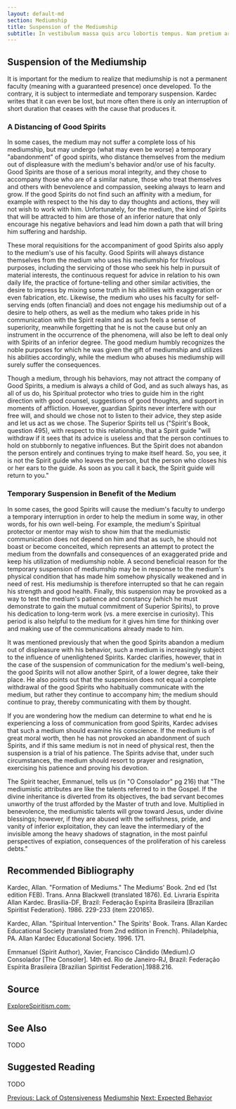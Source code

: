 ```yaml
---
layout: default-md
section: Mediumship
title: Suspension of the Mediumship
subtitle: In vestibulum massa quis arcu lobortis tempus. Nam pretium arcu in odio vulputate luctus.
---
```


## Suspension of the Mediumship
It is important for the medium to realize that mediumship is not a permanent faculty (meaning with a guaranteed presence) once developed.  To the contrary, it is subject to intermediate and temporary suspension. Kardec writes that it can even be lost, but more often there is only an interruption of short duration that ceases with the cause that produces it.

### A Distancing of Good Spirits
In some cases, the medium may not suffer a complete loss of his mediumship, but may undergo (what may even be worse) a temporary "abandonment" of good spirits, who distance themselves from the medium out of displeasure with the medium's behavior and/or use of his faculty.  Good Spirits are those of a serious moral integrity, and they chose to accompany those who are of a similar nature, those who treat themselves and others with benevolence and compassion, seeking always to learn and grow. If the good Spirits do not find such an affinity with a medium, for example with respect to the his day to day thoughts and actions, they will not wish to work with him.  Unfortunately, for the medium, the kind of Spirits that will be attracted to him are those of an inferior nature that only encourage his negative behaviors and lead him down a path that will bring him suffering and hardship.

These moral requisitions for the accompaniment of good Spirits also apply to the medium's use of his faculty.  Good Spirits will always distance themselves from the medium who uses his mediumship for frivolous purposes, including the servicing of those who seek his help in pursuit of material interests, the continuous request for advice in relation to his own daily life, the practice of fortune-telling and other similar activities, the desire to impress by mixing some truth in his abilities with exaggeration or even fabrication, etc.  Likewise, the medium who uses his faculty for self-serving ends (often financial) and does not engage his mediumship out of a desire to help others, as well as the medium who takes pride in his communication with the Spirit realm and as such feels a sense of superiority, meanwhile forgetting that he is not the cause but only an instrument in the occurrence of the phenomena, will also be left to deal only with Spirits of an inferior degree.  The good medium humbly recognizes the noble purposes for which he was given the gift of mediumship and utilizes his abilities accordingly, while the medium who abuses his mediumship will surely suffer the consequences.

Though a medium, through his behaviors, may not attract the company of Good Spirits, a medium is always a child of God, and as such always has, as all of us do, his Spiritual protector who tries to guide  him in the right direction with good counsel, suggestions of good thoughts, and support in moments of affliction.  However, guardian Spirits never interfere with our free will, and should we chose not to listen to their advice, they step aside and let us act as we chose.  The Superior Spirits tell us ("Spirit's Book, question 495), with respect to this relationship, that a Spirit guide "will withdraw if it sees that its advice is useless and that the person continues to hold on stubbornly to negative influences.  But the Spirit does not abandon the person entirely and continues trying to make itself heard.  So, you see, it is not the Spirit guide who leaves the person, but the person who closes his or her ears to the guide.  As soon as you call it back, the Spirit guide will return to you."  

### Temporary Suspension in Benefit of the Medium

In some cases, the good Spirits will cause the medium's faculty to undergo a temporary interruption in order to help the medium in some way, in other words, for his own well-being.  For example, the medium's Spiritual protector or mentor may wish to show him that the mediumistic communication does not depend on him and that as such, he should not boast or become conceited, which represents an attempt to protect the medium from the downfalls and consequences of an exaggerated pride and keep his utilization of mediumship noble.  A second beneficial reason for the temporary suspension of mediumship may be in response to the medium's physical condition that has made him somehow physically weakened and in need of rest. His mediumship is therefore interrupted so that he can regain his strength and good health.   Finally, this suspension may be provoked as a way to test the medium's patience and constancy (which he must demonstrate to gain the mutual commitment of Superior Spirits), to prove his dedication to long-term work (vs.  a mere exercise in curiosity).  This period is also helpful to the medium for it gives him time for thinking over and making use of the communications already made to him.

It was mentioned previously that when the good Spirits abandon a medium out of displeasure with his behavior, such a medium is increasingly subject to the influence of unenlightened Spirits.  Kardec clarifies, however, that in the case of the suspension of communication for the medium's well-being, the good Spirits will not allow another Spirit, of a lower degree, take their place.  He also points out that the suspension does not equal a complete withdrawal of the good Spirits who habitually communicate with the medium, but rather they continue to accompany him; the medium should continue to pray, thereby communicating with them by thought.

If you are wondering how the medium can determine to what end he is experiencing a loss of communication from good Spirits, Kardec advises that such a medium should examine his conscience.  If the medium is of great moral worth, then he has not provoked an abandonment of such Spirits, and if this same medium is not in need of physical rest, then the suspension is a trial of his patience.  The Spirits advise that, under such circumstances, the medium should resort to prayer and resignation, exercising his patience and proving his devotion.

The Spirit teacher, Emmanuel, tells us (in "O Consolador" pg 216) that "The mediumistic attributes are like the talents referred to in the Gospel.  If the divine inheritance is diverted from its objectives, the bad servant becomes unworthy of the trust afforded by the Master of truth and love.  Multiplied in benevolence, the mediumistic talents will grow toward Jesus, under divine blessings; however, if they are abused with the selfishness, pride, and vanity of inferior exploitation, they can leave the intermediary of the invisible among the heavy shadows of stagnation, in the most painful perspectives of expiation, consequences of the proliferation of his careless debts." 

## Recommended Bibliography
Kardec, Allan. "Formation of Mediums." The Mediums' Book. 2nd ed (1st edition FEB). Trans. Anna Blackwell (translated 1876). Ed. Livraria Espírita Allan Kardec. Brasilia-DF, Brazil:  Federação Espírita Brasileira [Brazilian Spiritist Federation}. 1986.  229-233 (item 220165).

Kardec, Allan. "Spiritual Intervention." The Spirits' Book.  Trans. Allan Kardec Educational Society (translated from 2nd edition in French). Philadelphia, PA. Allan Kardec Educational Society. 1996. 171.

Emmanuel (Spirit Author), Xavier, Francisco Cândido (Medium).O Consolador [The Consoler]. 14th ed. Rio de Janeiro-RJ, Brazil: Federação Espírita Brasileira [Brazilian Spiritist Federation].1988.216. 



## Source
[ExploreSpiritism.com: ](//www.explorespiritism.com/Science_Mediumship_Suspension_Distancing.htm)

## See Also
TODO


## Suggested Reading
TODO




<a href="lack-of" class="button">Previous: Lack of Ostensiveness</a>
<a href="./" class="button special">Mediumship</a>
<a href="behavior" class="button">Next: Expected Behavior</a>
